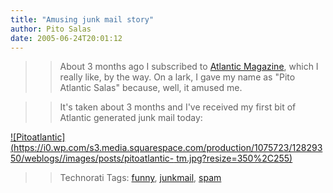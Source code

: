 ```yaml
---
title: "Amusing junk mail story"
author: Pito Salas
date: 2005-06-24T20:01:12
---
```



>>

>> About 3 months ago I subscribed to [Atlantic
Magazine](<http://www.theatlantic.com/>), which I really like, by the way. On
a lark, I gave my name as "Pito Atlantic Salas" because, well, it amused me.

>>

>> It's taken about 3 months and I've received my first bit of Atlantic
generated junk mail today:

>>

>>
[![Pitoatlantic](https://i0.wp.com/s3.media.squarespace.com/production/1075723/12829350/weblogs//images/posts/pitoatlantic-
tm.jpg?resize=350%2C255)](<https://i0.wp.com/s3.media.squarespace.com/production/1075723/12829350/weblogs/images/posts/pitoatlantic.jpg>)

>>

>> Technorati Tags: [funny](<http://technorati.com/tag/funny>),
[junkmail](<http://technorati.com/tag/junkmail>),
[spam](<http://technorati.com/tag/spam>)


